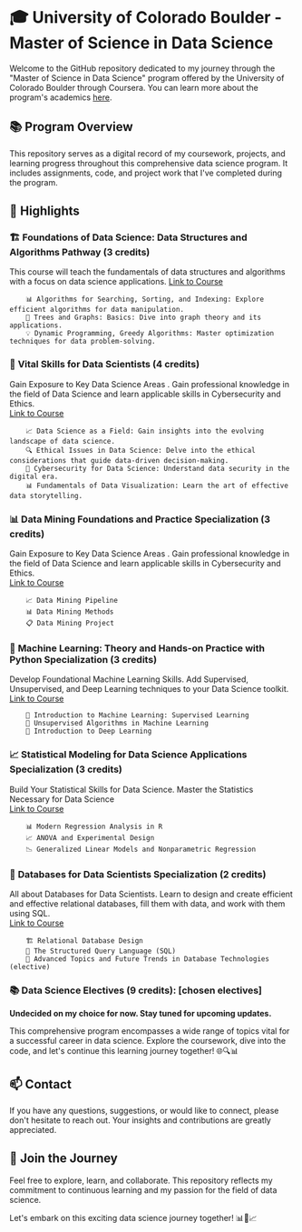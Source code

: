 # 🎓 **University of Colorado Boulder - Master of Science in Data Science**

Welcome to the GitHub repository dedicated to my journey through the "Master of Science in Data Science" program offered by the University of Colorado Boulder through Coursera. You can learn more about the program's academics [here](https://www.coursera.org/degrees/master-of-science-data-science-boulder/academics).

## 📚 **Program Overview**
This repository serves as a digital record of my coursework, projects, and learning progress throughout this comprehensive data science program. It includes assignments, code, and project work that I've completed during the program.

## 🌟 **Highlights**

### 🏗️ **Foundations of Data Science: Data Structures and Algorithms Pathway (3 credits)**
This course will teach the fundamentals of data structures and algorithms with a focus on data science applications.
[Link to Course](https://www.coursera.org/specializations/boulder-data-structures-algorithms)

        📊 Algorithms for Searching, Sorting, and Indexing: Explore efficient algorithms for data manipulation.
        🌲 Trees and Graphs: Basics: Dive into graph theory and its applications.
        💡 Dynamic Programming, Greedy Algorithms: Master optimization techniques for data problem-solving.

### 🌟 **Vital Skills for Data Scientists (4 credits)**  
Gain Exposure to Key Data Science Areas . Gain professional knowledge in the field of Data Science and learn applicable skills in Cybersecurity and Ethics.                         
[Link to Course](https://www.coursera.org/specializations/vital-skills-for-data-science?)                  

        📈 Data Science as a Field: Gain insights into the evolving landscape of data science.
        🔍 Ethical Issues in Data Science: Delve into the ethical considerations that guide data-driven decision-making.
        🔐 Cybersecurity for Data Science: Understand data security in the digital era.
        📊 Fundamentals of Data Visualization: Learn the art of effective data storytelling.

### 📊 **Data Mining Foundations and Practice Specialization (3 credits)**
Gain Exposure to Key Data Science Areas . Gain professional knowledge in the field of Data Science and learn applicable skills in Cybersecurity and Ethics.                        
[Link to Course](https://www.coursera.org/specializations/data-mining-foundations-practice)                 

        📈 Data Mining Pipeline
        📊 Data Mining Methods
        📋 Data Mining Project

### 🤖 **Machine Learning: Theory and Hands-on Practice with Python Specialization (3 credits)**
Develop Foundational Machine Learning Skills. Add Supervised, Unsupervised, and Deep Learning techniques to your Data Science toolkit.                                                  
[Link to Course](https://www.coursera.org/specializations/machine-learnin-theory-and-hands-on-practice-with-pythong-cu)     

        🧠 Introduction to Machine Learning: Supervised Learning
        🧩 Unsupervised Algorithms in Machine Learning
        🌟 Introduction to Deep Learning

### 📈 **Statistical Modeling for Data Science Applications Specialization (3 credits)**
Build Your Statistical Skills for Data Science. Master the Statistics Necessary for Data Science            
[Link to Course](https://www.coursera.org/specializations/statistical-modeling-for-data-science-applications)  

        📊 Modern Regression Analysis in R
        📈 ANOVA and Experimental Design
        📉 Generalized Linear Models and Nonparametric Regression

### 💾 **Databases for Data Scientists Specialization (2 credits)**
All about Databases for Data Scientists. Learn to design and create efficient and effective relational databases, fill them with data, and work with them using SQL.                          
[Link to Course](https://www.coursera.org/specializations/databases-for-data-scientists?specialization=effective-business-communication)                                   

        🏗️ Relational Database Design
        📜 The Structured Query Language (SQL)
        🚀 Advanced Topics and Future Trends in Database Technologies (elective)

### 📚 **Data Science Electives (9 credits)**: [chosen electives]
**Undecided on my choice for now. Stay tuned for upcoming updates.**



This comprehensive program encompasses a wide range of topics vital for a successful career in data science. Explore the coursework, dive into the code, and let's continue this learning journey together! 🌐🔍📊


## 📫 **Contact**
If you have any questions, suggestions, or would like to connect, please don't hesitate to reach out. Your insights and contributions are greatly appreciated.


## 🚀 **Join the Journey**
Feel free to explore, learn, and collaborate. This repository reflects my commitment to continuous learning and my passion for the field of data science.

Let's embark on this exciting data science journey together! 📊🔬📈
